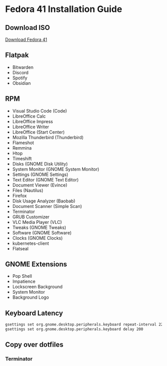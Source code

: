 # Fedora 41 Installation Guide

## Download ISO
[Download Fedora 41](https://fedoraproject.org/workstation/download)

## Flatpak
- Bitwarden
- Discord
- Spotify
- Obsidian

## RPM
- Visual Studio Code (Code)
- LibreOffice Calc
- LibreOffice Impress
- LibreOffice Writer
- LibreOffice (Start Center)
- Mozilla Thunderbird (Thunderbird)
- Flameshot
- Remmina
- Htop
- Timeshift
- Disks (GNOME Disk Utility)
- System Monitor (GNOME System Monitor)
- Settings (GNOME Settings)
- Text Editor (GNOME Text Editor)
- Document Viewer (Evince)
- Files (Nautilus)
- Firefox
- Disk Usage Analyzer (Baobab)
- Document Scanner (Simple Scan)
- Terminator
- GRUB Customizer
- VLC Media Player (VLC)
- Tweaks (GNOME Tweaks)
- Software (GNOME Software)
- Clocks (GNOME Clocks)
- kubernetes-client
- Flatseal

## GNOME Extensions
- Pop Shell
- Impatience
- Lockscreen Background
- System Monitor
- Background Logo

## Keyboard Latency
```sh
gsettings set org.gnome.desktop.peripherals.keyboard repeat-interval 22
gsettings set org.gnome.desktop.peripherals.keyboard delay 200
```
## Copy over dotfiles
### Terminator
## 